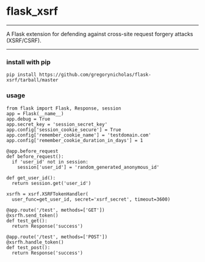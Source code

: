 # flask_xsrf

--------------

A Flask extension for defending against cross-site request forgery attacks (XSRF/CSRF).

----

### install with pip
`pip install https://github.com/gregorynicholas/flask-xsrf/tarball/master`

### usage

    from flask import Flask, Response, session
    app = Flask(__name__)
    app.debug = True
    app.secret_key = 'session_secret_key'
    app.config['session_cookie_secure'] = True
    app.config['remember_cookie_name'] = 'testdomain.com'
    app.config['remember_cookie_duration_in_days'] = 1

    @app.before_request
    def before_request():
      if 'user_id' not in session:
        session['user_id'] = 'random_generated_anonymous_id'

    def get_user_id():
      return session.get('user_id')

    xsrfh = xsrf.XSRFTokenHandler(
      user_func=get_user_id, secret='xsrf_secret', timeout=3600)

    @app.route('/test', methods=['GET'])
    @xsrfh.send_token()
    def test_get():
      return Response('success')

    @app.route('/test', methods=['POST'])
    @xsrfh.handle_token()
    def test_post():
      return Response('success')
